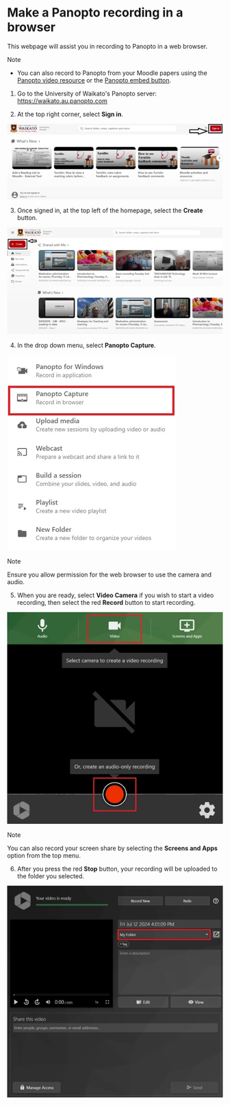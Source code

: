 # Make a Panopto recording in a browser

This webpage will assist you in recording to Panopto in a web browser. 

> [!NOTE]
> * You can also record to Panopto from your Moodle papers using the [Panopto video resource](Panopto/add-panopto-video-resource-in-moodle.md) or the [Panopto embed button](Panopto/the-panopto-embed-button.md).

1. Go to the University of Waikato's Panopto server:
https://waikato.au.panopto.com

2. At the top right corner, select **Sign in**.
   
![](images/panopto-sign-in.webp)

3. Once signed in, at the top left of the homepage, select the **Create** button.

![](images/staff-panopto-online-select-create-button.webp)

4. In the drop down menu, select **Panopto Capture**.

![](images/staff-panopto-online-select-panopto-capture.webp)

> [!NOTE]
> Ensure you allow permission for the web browser to use the camera and audio.

5. When you are ready, select **Video Camera** if you wish to start a video recording, then select the red **Record** button to start recording.

![](images/staff-panopto-online-select-record-button.webp)

> [!NOTE]
> You can also record your screen share by selecting the **Screens and Apps** option from the top menu.

6. After you press the red **Stop** button, your recording will be uploaded to the folder you selected.

![](images/staff-panopto-online-select-folder-to-save.webp)

